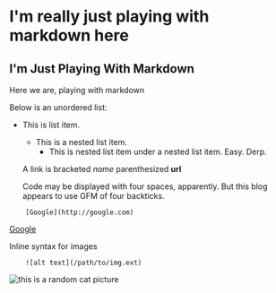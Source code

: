 <h1>I'm really just playing with markdown here</h1>

I'm Just Playing With Markdown
---

Here we are, playing with markdown 

Below is an unordered list: 

  * This is list item.
     * This is a nested list item.
       * This is nested list item under a nested list item. Easy. Derp.

    A link is bracketed _name_ parenthesized **url**

    Code may be displayed with four spaces, apparently. But this blog appears to use GFM of four backticks.


````
    [Google](http://google.com)
````

[Google](http://google.com)
  
Inline syntax for images 

```` 
    ![alt text](/path/to/img.ext)
````
![this is a random cat picture](/images/download.jpg)
